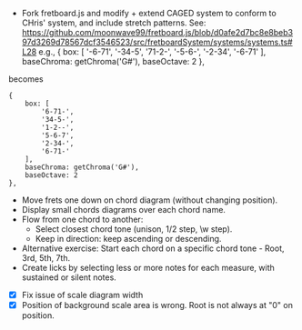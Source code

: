 * Fork fretboard.js and modify + extend CAGED system to conform to CHris' system, and include stretch patterns. See: 
https://github.com/moonwave99/fretboard.js/blob/d0afe2d7bc8e8beb397d3269d78567dcf3546523/src/fretboardSystem/systems/systems.ts#L28 
e.g., 
    {
        box: [
            '-6-71',
            '-34-5',
            '71-2-',
            '-5-6-',
            '-2-34',
            '-6-71'
        ],
        baseChroma: getChroma('G#'),
        baseOctave: 2
    },        

becomes 

    {
        box: [
            '6-71-',
            '34-5-',
            '1-2--',
            '5-6-7',
            '2-34-',
            '6-71-'
        ],
        baseChroma: getChroma('G#'),
        baseOctave: 2
    },        

* Move frets one down on chord diagram (without changing position).  
* Display small chords diagrams over each chord name.
* Flow from one chord to another:
    - Select closest chord tone (unison, 1/2 step, \w step).
    - Keep in direction: keep ascending or descending.
* Alternative exercise: Start each chord on a specific chord tone - Root, 3rd, 5th, 7th.
* Create licks by selecting less or more notes for each measure, with sustained or silent notes. 

* [x] Fix issue of scale diagram width 
* [X] Position of background scale area is wrong. Root is not always at "0" on position. 
